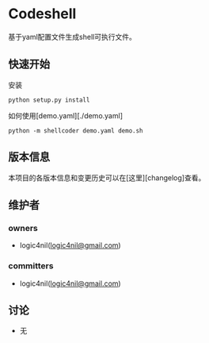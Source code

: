 Codeshell
===
基于yaml配置文件生成shell可执行文件。

快速开始
---
安装
```
python setup.py install
```

如何使用[demo.yaml][./demo.yaml]
```
python -m shellcoder demo.yaml demo.sh

```

版本信息
---
本项目的各版本信息和变更历史可以在[这里][changelog]查看。

维护者
---
### owners
* logic4nil(logic4nil@gmail.com)

### committers
* logic4nil(logic4nil@gmail.com)

讨论
---
* 无

